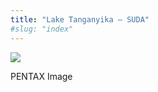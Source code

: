 ```yaml
---
title: "Lake Tanganyika – SUDA"
#slug: "index"
---
```


[![](/wp-content/2011/12/87-300x225.jpg)](/wp-content/2011/12/87.jpg)

PENTAX Image